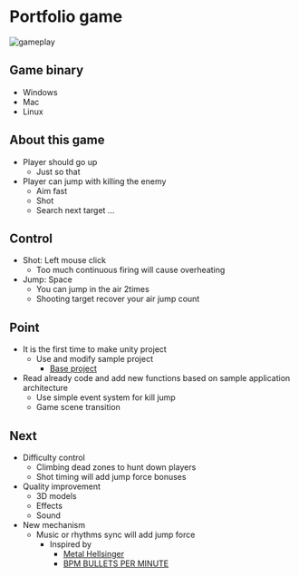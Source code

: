 # Portfolio game

![gameplay](/doc/video/gameplay.gif)

## Game binary

- Windows
- Mac
- Linux

## About this game

- Player should go up
  - Just so that
- Player can jump with killing the enemy
  - Aim fast
  - Shot
  - Search next target ...

## Control

- Shot: Left mouse click
  - Too much continuous firing will cause overheating
- Jump: Space
  - You can jump in the air 2times
  - Shooting target recover your air jump count

## Point

- It is the first time to make unity project
  - Use and modify sample project
    - [Base project](https://learn.unity.com/project/fps-template)
- Read already code and add new functions based on sample application architecture
  - Use simple event system for kill jump
  - Game scene transition

## Next

- Difficulty control
  - Climbing dead zones to hunt down players
  - Shot timing will add jump force bonuses
- Quality improvement
  - 3D models
  - Effects
  - Sound
- New mechanism
  - Music or rhythms sync will add jump force
    - Inspired by
      - [Metal Hellsinger](https://store.steampowered.com/app/1061910/Metal_Hellsinger/)
      - [BPM BULLETS PER MINUTE](https://store.steampowered.com/app/1286350/BPM_BULLETS_PER_MINUTE/)